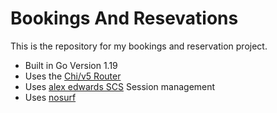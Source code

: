 # Bookings And Resevations

This is the repository for my bookings and reservation project.

- Built in Go Version 1.19
- Uses the [Chi/v5 Router](https://github.com/go-chi/chi)
- Uses [alex edwards SCS](https://github.com/alexedwards/scs) Session management
- Uses [nosurf](https://github.com/justinas/nosurf)
